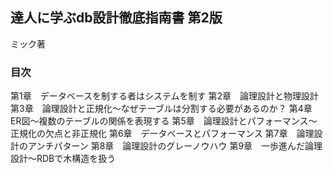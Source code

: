 ## 達人に学ぶdb設計徹底指南書 第2版
ミック著

### 目次
第1章　データベースを制する者はシステムを制す
第2章　論理設計と物理設計
第3章　論理設計と正規化～なぜテーブルは分割する必要があるのか？
第4章　ER図～複数のテーブルの関係を表現する
第5章　論理設計とパフォーマンス～正規化の欠点と非正規化
第6章　データベースとパフォーマンス
第7章　論理設計のアンチパターン
第8章　論理設計のグレーノウハウ
第9章　一歩進んだ論理設計～RDBで木構造を扱う

